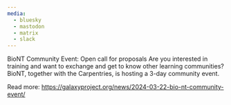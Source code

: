 ```yaml
---
media:
  - bluesky
  - mastodon
  - matrix
  - slack
---
```

BioNT Community Event: Open call for proposals
Are you interested in training and want to exchange and get to know other learning communities? BioNT, together with the Carpentries, is hosting a 3-day community event.

Read more: https://galaxyproject.org/news/2024-03-22-bio-nt-community-event/
